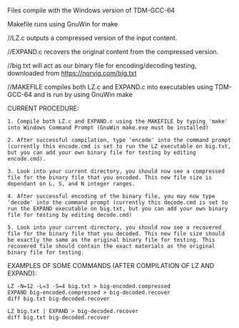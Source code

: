 Files compile with the Windows version of TDM-GCC-64

Makefile runs using GnuWin for make

//LZ.c outputs a compressed version of the input content.

//EXPAND.c recovers the original content from the compressed version.

//big.txt will act as our binary file for encoding/decoding testing, downloaded from https://norvig.com/big.txt

//MAKEFILE compiles both LZ.c and EXPAND.c into executables using TDM-GCC-64 and is run by using GnuWin make

CURRENT PROCEDURE:
	
	1. Compile both LZ.c and EXPAND.c using the MAKEFILE by typing 'make' into Windows Command Prompt (GnuWin make.exe must be installed)
	
	2. After successful compilation, type 'encode' into the command prompt (currently this encode.cmd is set to run the LZ executable on big.txt, but you can add your own binary file for testing by editing encode.cmd).
	
	3. Look into your current directory, you should now see a compressed file for the binary file that you encoded. This new file size is dependant on L, S, and N integer ranges.
	
	4. After successful encoding of the binary file, you may now type 'decode' into the command prompt (currently this decode.cmd is set to run the EXPAND executable on big.txt, but you can add your own binary file for testing by editing decode.cmd)
	
	5. Look into your current directory, you should now see a recovered file for the binary file that you decoded. This new file size should be exactly the same as the original binary file for testing. This recovered file should contain the exact materials as the original binary file for testing. 

EXAMPLES OF SOME COMMANDS (AFTER COMPILATION OF LZ AND EXPAND):

	LZ -N=12 -L=3 -S=4 big.txt > big-encoded.compressed
	EXPAND big-encoded.compressed > big-decoded.recover
	diff big.txt big-decoded.recover
	
	LZ big.txt | EXPAND > big-decoded.recover
	diff big.txt big-decoded.recover
